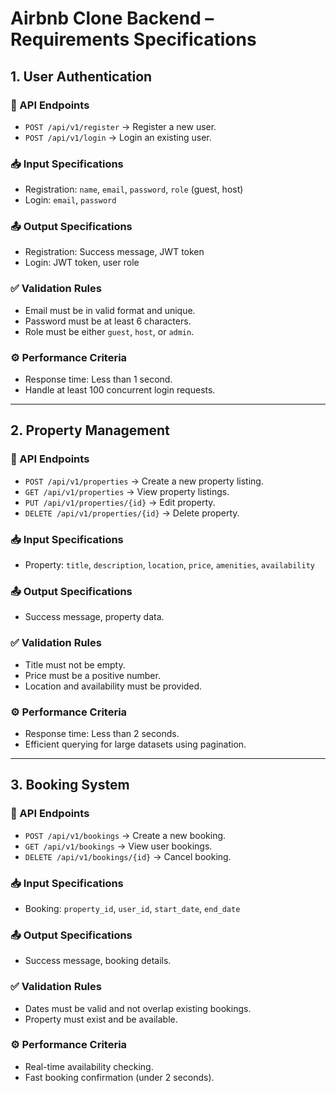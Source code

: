 # Airbnb Clone Backend – Requirements Specifications

## 1. User Authentication

### 📌 API Endpoints
- `POST /api/v1/register` → Register a new user.
- `POST /api/v1/login` → Login an existing user.

### 📥 Input Specifications
- Registration: `name`, `email`, `password`, `role` (guest, host)
- Login: `email`, `password`

### 📤 Output Specifications
- Registration: Success message, JWT token
- Login: JWT token, user role

### ✅ Validation Rules
- Email must be in valid format and unique.
- Password must be at least 6 characters.
- Role must be either `guest`, `host`, or `admin`.

### ⚙️ Performance Criteria
- Response time: Less than 1 second.
- Handle at least 100 concurrent login requests.

---

## 2. Property Management

### 📌 API Endpoints
- `POST /api/v1/properties` → Create a new property listing.
- `GET /api/v1/properties` → View property listings.
- `PUT /api/v1/properties/{id}` → Edit property.
- `DELETE /api/v1/properties/{id}` → Delete property.

### 📥 Input Specifications
- Property: `title`, `description`, `location`, `price`, `amenities`, `availability`

### 📤 Output Specifications
- Success message, property data.

### ✅ Validation Rules
- Title must not be empty.
- Price must be a positive number.
- Location and availability must be provided.

### ⚙️ Performance Criteria
- Response time: Less than 2 seconds.
- Efficient querying for large datasets using pagination.

---

## 3. Booking System

### 📌 API Endpoints
- `POST /api/v1/bookings` → Create a new booking.
- `GET /api/v1/bookings` → View user bookings.
- `DELETE /api/v1/bookings/{id}` → Cancel booking.

### 📥 Input Specifications
- Booking: `property_id`, `user_id`, `start_date`, `end_date`

### 📤 Output Specifications
- Success message, booking details.

### ✅ Validation Rules
- Dates must be valid and not overlap existing bookings.
- Property must exist and be available.

### ⚙️ Performance Criteria
- Real-time availability checking.
- Fast booking confirmation (under 2 seconds).
